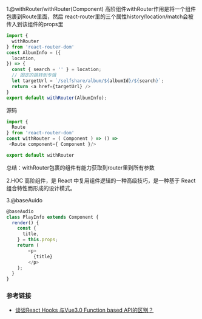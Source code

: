 <!--
 * @Author: Chendapeng
 * @Date: 2021-09-29 11:25:17
 * @LastEditors: Chendapeng
 * @LastEditTime: 2021-09-29 17:58:33
 * @Description: 自分享声音页复盘
-->

1.@withRouter/withRouter(Component)
高阶组件withRouter作用是将一个组件包裹到Route里面，然后 react-router里的三个属性history/location/match会被传入到该组件的props里
```js
import {
  withRouter
} from 'react-router-dom'
const AlbumInfo = ({
  location,
}) => {
  const { search = '' } = location;
  // 固定的跳转到专辑
  let targetUrl = `/selfshare/album/${albumId}/${search}`;
  return <a href={targetUrl} />
}
export default withRouter(AlbumInfo);
```
源码
```js
import {
  Route
} from 'react-router-dom'
const withRouter = ( Component ) => () =>
 <Route component={ Component }/>

export default withRouter
```

总结：withRouter包裹的组件有能力获取到router里到所有参数

2.HOC
高阶组件，是 React 中复用组件逻辑的一种高级技巧，是一种基于 React 组合特性而形成的设计模式。

3.@baseAuido
```js
@baseAudio
class PlayInfo extends Component {
  render() {
    const {
      title,
    } = this.props;
    return (
        <p>
          {title}
        </p>
    );
  }
}
```


### 参考链接
- [谈谈React Hooks 与Vue3.0 Function based API的区别？](https://mp.weixin.qq.com/s/2zEwqc-Ny1WUMKNhj18nTw)